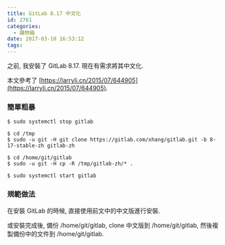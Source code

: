 ```yaml
---
title: GitLab 8.17 中文化
id: 2761
categories:
  - 雜物箱
date: 2017-03-10 16:53:12
tags:
---
```


之前, 我安裝了 GitLab 8.17\. 現在有需求將其中文化.

本文參考了 [https://larryli.cn/2015/07/644905](https://larryli.cn/2015/07/644905).

<!--more-->

### 簡單粗暴

```
$ sudo systemctl stop gitlab

$ cd /tmp
$ sudo -u git -H git clone https://gitlab.com/xhang/gitlab.git -b 8-17-stable-zh gitlab-zh

$ cd /home/git/gitlab
$ sudo -u git -H cp -R /tmp/gitlab-zh/* .

$ sudo systemctl start gitlab
```

### 規範做法

在安裝 GitLab 的時候, 直接使用前文中的中文版進行安裝.

或安裝完成後, 備份 /home/git/gitlab, clone 中文版到 /home/git/gitlab, 然後複製備份中的文件到 /home/git/gitlab.

